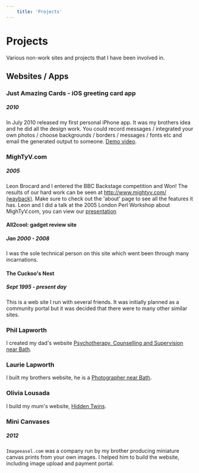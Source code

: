 ```yaml
---
	title: 'Projects'
---
```


# Projects
	
Various non-work sites and projects that I have been involved in.

## Websites / Apps

### Just Amazing Cards - iOS greeting card app <Badge text="deactivated" type="warn"/>
##### 2010

In July 2010 released my first personal iPhone app. It was my brothers idea and he did all the design work. You could record messages / integrated your own photos / choose
backgrounds / borders / messages / fonts etc and email the generated output to someone. [Demo video](https://www.youtube.com/watch?v=sCfh85Mxk1Q).

### MighTyV.com <Badge text="deactivated" type="warn"/>
##### 2005

Leon Brocard and I entered the BBC Backstage competition and Won!
The results of our hard work can be seen at [http://www.mightyv.com/ (wayback)](https://web.archive.org/web/20140215235448/http://www.mightyv.com/). Make sure to check out the 'about' page to see all the features it has. Leon and I did a talk at the 2005 London Perl Workshop about MighTyV.com,
you can view our [presentation](mightyv.pdf)

#### All2cool: gadget review site <Badge text="deactivated" type="warn"/>
##### Jan 2000 - 2008

I was the sole technical person on this site which went been through many incarnations.

#### The Cuckoo's Nest <Badge text="active" type="tip"/>
##### Sept 1995 - present day

This is a web site I run with several friends. It was initially planned as a 
community portal but it was decided that there were to many other similar sites.

### Phil Lapworth <Badge text="active" type="tip"/>
	
I created my dad's website [Psychotherapy, Counselling and Supervision near Bath](http://www.murhill.com/).

### Laurie Lapworth <Badge text="active" type="tip"/>
	
I built my brothers website, he is a [Photographer near Bath](http://www.laurielapworth.com/).

### Olivia Lousada <Badge text="active" type="tip"/>

I build my mum's website, [Hidden Twins](http://www.hiddentwins.com/).

### Mini Canvases <Badge text="deactivated" type="warn"/>
##### 2012

`Imageeasel.com` was a company run by my brother producing miniature canvas prints from your own images. I helped him to build the website, including image upload and payment portal.
